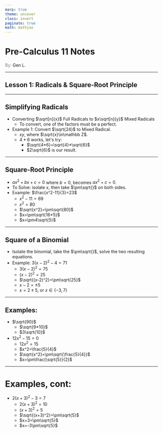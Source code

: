 ```yaml
---
marp: true
theme: uncover
class: invert
paginate: true
math: mathjax
---
```


# <!--fit--> Pre-Calculus 11 Notes
<span style="color:grey">By:</span> Gen L.

<!--_footer: In partnership with Hyperion University, 2023-->

---

## Lesson 1: Radicals & Square-Root Principle

---

## Simplifying Radicals

* Converting $\sqrt[n]{x}$ Full Radicals to $x\sqrt[n]{y}$ Mixed Radicals  
    * To convert, one of the factors must be a perfect.
* Example 1: Convert $\sqrt{24}$ to Mixed Radical.
    * $xy$, where $\sqrt{x}\in\mathbb Z$.
    * $4*6$ works, let's try:
        * $\sqrt{4*6}=\sqrt{4}*\sqrt{6}$
        * $2\sqrt{6}$ is our result.

---

## Square-Root Principle

* $ax^2+bx+c=0$ where $b=0$, becomes $ax^2+c=0$.
* To Solve: isolate $x$, then take $\pm\sqrt{}$ on both sides.
* Example: $\frac{x^2-11}{3}=23$
    * $x^2-11=69$
    * $x^2=80$
    * $\sqrt{x^2}=\pm\sqrt{80}$
    * $x=\pm\sqrt{16*5}$
    * $x=\pm4\sqrt{5}$

---

## Square of a Binomial

* Isolate the binomial, take the $\pm\sqrt{}$, solve the two resulting equations.
* Example: $3(x-2)^2-4=71$
    * $3(x-2)^2=75$
    * $(x-2)^2=25$
    * $\sqrt{(x-2)^2}=\pm\sqrt{25}$
    * $x-2=\pm5$
    * $x=2\pm5$, or $x\in\{-3,7\}$

---

## Examples:

* $\sqrt{90}$
    * $\sqrt{9*10}$
    * $3\sqrt{10}$
* $12x^2-15=0$
    * $12x^2=15$
    * $x^2=\frac{5}{4}$
    * $\sqrt{x^2}=\pm\sqrt{\frac{5}{4}}$
    * $x=\pm\frac{\sqrt{5}}{2}$

---

# Examples, cont:

* $2(x+3)^2-3=7$
    * $2(x+3)^2=10$
    * $(x+3)^2=5$
    * $\sqrt{(x+3)^2}=\pm\sqrt{5}$
    * $x+3=\pm\sqrt{5}$
    * $x=-3\pm\sqrt{5}$



